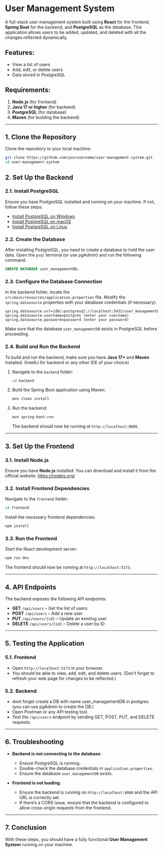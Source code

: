 
# User Management System

A full-stack user management system built using **React** for the frontend, **Spring Boot** for the backend, and **PostgreSQL** as the database. This application allows users to be added, updated, and deleted with all the changes reflected dynamically.

## Features:
- View a list of users
- Add, edit, or delete users
- Data stored in PostgreSQL

## Requirements:
1. **Node.js** (for frontend)
2. **Java 17 or higher** (for backend)
3. **PostgreSQL** (for database)
4. **Maven** (for building the backend)

---

## 1. Clone the Repository

Clone the repository to your local machine:

```bash
git clone https://github.com/yourusername/user-management-system.git
cd user-management-system
```

## 2. Set Up the Backend

### 2.1. Install PostgreSQL
Ensure you have PostgreSQL installed and running on your machine. If not, follow these steps:

- [Install PostgreSQL on Windows](https://www.postgresql.org/download/windows/)
- [Install PostgreSQL on macOS](https://www.postgresql.org/download/macosx/)
- [Install PostgreSQL on Linux](https://www.postgresql.org/download/linux/)

### 2.2. Create the Database
After installing PostgreSQL, you need to create a database to hold the user data. Open the `psql` terminal (or use pgAdmin) and run the following command:

```sql
CREATE DATABASE user_managementDB;
```

### 2.3. Configure the Database Connection
In the backend folder, locate the `src/main/resources/application.properties` file. Modify the `spring.datasource` properties with your database credentials (if necessary):

```properties
spring.datasource.url=jdbc:postgresql://localhost:5432/user_managementDB
spring.datasource.username=postgres (enter your username)
spring.datasource.password=password (enter your password)
```

Make sure that the database `user_managementDB` exists in PostgreSQL before proceeding.

### 2.4. Build and Run the Backend
To build and run the backend, make sure you have **Java 17+** and **Maven** installed.
(IntelliJ for backend or any other IDE of your choice)
1. Navigate to the `backend` folder:

    ```bash
    cd backend
    ```

2. Build the Spring Boot application using Maven:

    ```bash
    mvn clean install
    ```

3. Run the backend:

    ```bash
    mvn spring-boot:run
    ```

    The backend should now be running at `http://localhost:8080`.

---

## 3. Set Up the Frontend

### 3.1. Install Node.js
Ensure you have **Node.js** installed. You can download and install it from the official website: https://nodejs.org/

### 3.2. Install Frontend Dependencies
Navigate to the `frontend` folder:

```bash
cd frontend
```

Install the necessary frontend dependencies:

```bash
npm install
```

### 3.3. Run the Frontend
Start the React development server:

```bash
npm run dev
```

The frontend should now be running at `http://localhost:5173`.

---

## 4. API Endpoints
The backend exposes the following API endpoints:

- **GET** `/api/users` – Get the list of users
- **POST** `/api/users` – Add a new user
- **PUT** `/api/users/{id}` – Update an existing user
- **DELETE** `/api/users/{id}` – Delete a user by ID

---

## 5. Testing the Application

### 5.1. Frontend
- Open `http://localhost:5173` in your browser.
- You should be able to view, add, edit, and delete users. 
(Don't forget to refresh your web page for changes to be reflected.)

### 5.2. Backend
- dont forget create a DB with name user_managementDB in postgres.
  (you can use pgAdmin to create the DB.)
- Open Postman or any API testing tool.
- Test the `/api/users` endpoint by sending GET, POST, PUT, and DELETE requests.


---

## 6. Troubleshooting

- **Backend is not connecting to the database**:
    - Ensure PostgreSQL is running.
    - Double-check the database credentials in `application.properties`.
    - Ensure the database `user_managementDB` exists.

- **Frontend is not loading**:
    - Ensure the backend is running on `http://localhost:8080` and the API URL is correctly set.
    - If there’s a CORS issue, ensure that the backend is configured to allow cross-origin requests from the frontend.

---

## 7. Conclusion

With these steps, you should have a fully functional **User Management System** running on your machine.
